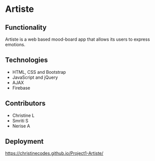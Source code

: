 
# Artiste 

## Functionality
Artiste is a web based mood-board app that allows its users to express emotions. 

## Technologies
* HTML, CSS and Bootstrap 
* JavaScript and jQuery
* AJAX
* Firebase


## Contributors
* Christine L
* Smriti S
* Nerise A


## Deployment
https://christinecodes.github.io/Project1-Artiste/
